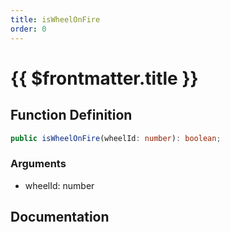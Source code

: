 ```yaml
---
title: isWheelOnFire
order: 0
---
```


# {{ $frontmatter.title }}

## Function Definition

```ts
public isWheelOnFire(wheelId: number): boolean;
```

### Arguments

* wheelId: number

## Documentation

<!--@include: ./parts/isWheelOnFire.md-->

